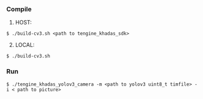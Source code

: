 ### Compile

1. HOST:

```shell
$ ./build-cv3.sh <path to tengine_khadas_sdk>
```

2. LOCAL:

```shell
$ ./build-cv3.sh
```

### Run

```shell
$ ./tengine_khadas_yolov3_camera -m <path to yolov3 uint8_t timfile> -i < path to picture>
```


